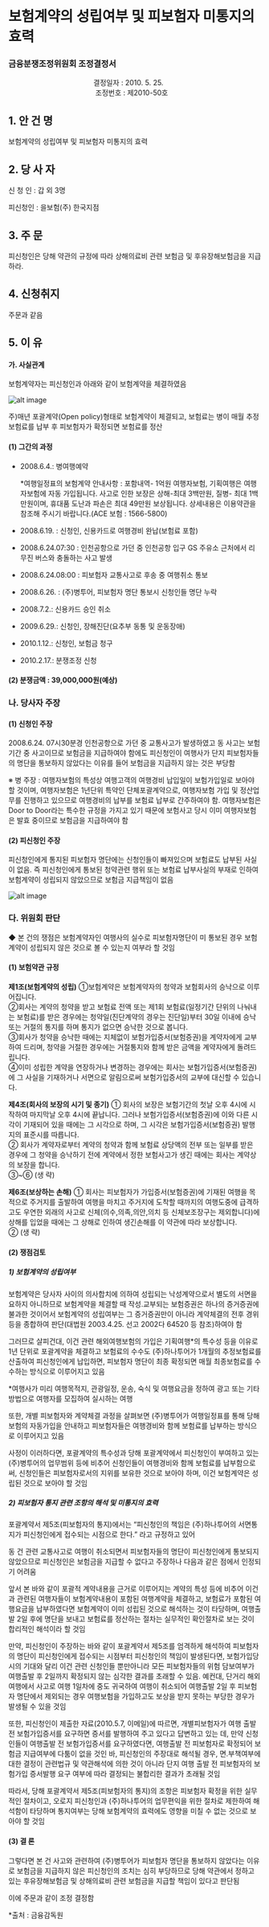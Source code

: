 # 보험계약의 성립여부 및 피보험자 미통지의 효력

### 금융분쟁조정위원회 조정결정서
 

&nbsp;&nbsp;&nbsp;&nbsp;&nbsp;&nbsp;&nbsp;&nbsp;&nbsp;&nbsp; &nbsp;&nbsp;&nbsp;&nbsp;&nbsp;&nbsp;&nbsp;&nbsp;&nbsp;&nbsp; &nbsp;&nbsp;&nbsp;&nbsp;&nbsp;&nbsp;&nbsp;&nbsp;&nbsp;&nbsp; &nbsp;&nbsp;&nbsp;&nbsp;&nbsp;&nbsp;&nbsp;&nbsp;&nbsp;&nbsp;결정일자 : 2010. 5. 25.<br>&nbsp;&nbsp;&nbsp;&nbsp;&nbsp;&nbsp;&nbsp;&nbsp;&nbsp;&nbsp; &nbsp;&nbsp;&nbsp;&nbsp;&nbsp;&nbsp;&nbsp;&nbsp;&nbsp;&nbsp; &nbsp;&nbsp;&nbsp;&nbsp;&nbsp;&nbsp;&nbsp;&nbsp;&nbsp;&nbsp; &nbsp;&nbsp;&nbsp;&nbsp;&nbsp;&nbsp;&nbsp;&nbsp;&nbsp;&nbsp; 조정번호 : 제2010-50호

## 1. 안 건 명
보험계약의 성립여부 및 피보험자 미통지의 효력


## 2. 당 사 자 

신 청 인  : 갑 외 3명
 
피신청인  : 을보험(주) 한국지점


## 3. 주    문

피신청인은 당해 약관의 규정에 따라 상해의료비 관련 보험금 및 후유장해보험금을 지급하라.

## 4. 신청취지 
주문과 같음


## 5. 이   유 

#### 가. 사실관계
 
보험계약자는 피신청인과 아래와 같이 보험계약을 체결하였음

![alt image](https://raw.githubusercontent.com/aijinet/bodoc-claim-contents/master/contents/images/131_1.PNG)

<!--
구 분
계약자
피보험자
사고일자
보장내용
해외여행보험
병여행(주)
갑 3명
‘08.6.24.
상해의료비(3백만원 한도) 
상해사망후유장해(1억원한도)
-->

주)매년 포괄계약(Open policy)형태로 보험계약이 체결되고, 보험료는 병이 매월 추정보험료를 납부 후 피보험자가 확정되면 보험료를 정산

#### (1) 그간의 과정

- 2008.6.4.: 병여행예약
    
    *여행일정표의 보험계약 안내사항 : 포함내역- 1억원 여행자보험, 기획여행은 여행자보험에 자동 가입됩니다. 사고로 인한 보장은 상해-최대 3백만원, 질병- 최대 1백만원이며, 휴대품 도난과 파손은 최대 49만원 보상됩니다. 상세내용은 이용약관을 참조해 주시기 바랍니다.(ACE 보험 : 1566-5800)

- 2008.6.19. : 신청인, 신용카드로 여행경비 완납(보험료 포함)

- 2008.6.24.07:30 : 인천공항으로 가던 중 인천공항 입구 GS 주유소 근처에서 리무진 버스와 충돌하는 사고 발생

- 2008.6.24.08:00 : 피보험자 교통사고로 후송 중 여행취소 통보 

- 2008.6.26. : (주)병투어, 피보험자 명단 통보시 신청인들 명단 누락

- 2008.7.2.: 신용카드 승인 취소
  
- 2009.6.29.: 신청인, 장해진단(요추부 동통 및 운동장애)
  
- 2010.1.12.: 신청인, 보험금 청구
  
- 2010.2.17.: 분쟁조정 신청

#### (2) 분쟁금액 : 39,000,000원(예상) 

### 나. 당사자 주장 

#### (1) 신청인 주장 

2008.6.24. 07시30분경 인천공항으로 가던 중 교통사고가 발생하였고 동 사고는 보험기간 중 사고이므로 보험금을 지급하여야 함에도  피신청인이 여행사가 단지 피보험자들의 명단을 통보하지 않았다는 이유를 들어 보험금을 지급하지 않는 것은 부당함

   ※ 병 주장 : 여행자보험의 특성상 여행고객의 여행경비 납입일이 보험가입일로 보아야 할 것이며, 여행자보험은 1년단위 특약인 단체포괄계약으로, 여행자보험 가입 및 정산업무를 진행하고 있으므로 여행경비의 납부를 보험료 납부로 간주하여야 함. 여행자보험은 Door to Door라는 특수한 규정을 가지고 있기 때문에 보험사고 당시 이미 여행자보험은 발효 중이므로 보험금을 지급하여야 함

#### (2) 피신청인 주장

피신청인에게 통지된 피보험자 명단에는 신청인들이 빠져있으며 보험료도 납부된 사실이 없음. 즉 피신청인에게 통보된 청약관련 행위 또는 보험료 납부사실의 부재로 인하여 보험계약이 성립되지 않았으므로 보험금 지급책임이 없음


![alt image](https://raw.githubusercontent.com/aijinet/bodoc-claim-contents/master/contents/images/131_2.PNG)
<!--
<(주)병투어와 피신청인간의 보험료 정산 과정>

①병투어에서 피신청인에게 1개월간 피보험자수를 예상하여 예치보험료 납입
②병투어에서 피신청인에게 피보험자 통지(여행출발 2일후)
③매월 말일에 1개월동안 통지된 내용에 따라 실제보험료를 산출한 후 10일까지 보험료 정산
-->

### 다. 위원회 판단

◆ 본 건의 쟁점은 보험계약자인 여행사의 실수로 피보험자명단이 미 통보된 경우 보험계약이 성립되지 않은 것으로 볼 수 있는지 여부라 할 것임


#### (1) 보험약관 규정

**제1조(보험계약의 성립)**
①보험계약은 보험계약자의 청약과 보험회사의 승낙으로 이루어집니다.<br>
②회사는 계약의 청약을 받고 보험료 전액 또는 제1회 보험료(일정기간 단위의 나눠내는 보험료)를 받은 경우에는 청약일(진단계약의 경우는 진단일)부터 30일 이내에 승낙 또는 거절의 통지를 하며 통지가 없으면 승낙한 것으로 봅니다.<br>
③회사가 청약을 승낙한 때에는 지체없이 보험가입증서(보험증권)을 계약자에게 교부하여 드리며, 청약을 거절한 경우에는 거절통지와 함께 받은 금액을 계약자에게 돌려드립니다.<br>
④이미 성립한 계약을 연장하거나 변경하는 경우에는 회사는 보험가입증서(보험증권)에 그 사실을 기재하거나 서면으로 알림으로써 보험가입증서의 교부에 대신할 수 있습니다.

**제4조(회사의 보장의 시기 및 종기)** ① 회사의 보장은 보험기간의 첫날 오후 4시에 시작하여 마지막날 오후 4시에 끝납니다. 그러나 보험가입증서(보험증권)에 이와 다른 시각이 기재되어 있을 때에는 그 시각으로 하며, 그 시각은 보험가입증서(보험증권) 발행지의 표준시를 따릅니다.<br>
② 회사가 계약자로부터 계약의 청약과 함께 보험료 상당액의 전부 또는 일부를 받은 경우에 그 청약을 승낙하기 전에 계약에서 정한 보험사고가 생긴 때에는 회사는 계약상의 보장을 합니다.<br>
③~⑥ (생  략)<br>

**제6조(보상하는 손해)**
① 회사는 피보험자가 가입증서(보험증권)에 기재된 여행을 목적으로 주거지를 출발하여 여행을 마치고 주거지에 도착할 때까지의 여행도중에 급격하고도 우연한 외래의 사고로 신체(의수,의족,의안,의치 등 신체보조장구는 제외합니다)에 상해를 입었을 때에는 그 상해로 인하여 생긴손해를 이 약관에 따라 보상합니다.<br>
② (생 략)<Br>

#### (2) 쟁점검토  

##### 1) 보험계약의 성립여부

보험계약은 당사자 사이의 의사합치에 의하여 성립되는 낙성계약으로서 별도의 서면을 요하지 아니하므로 보험계약을 체결할 때 작성․교부되는 보험증권은 하나의 증거증권에 불과한 것이어서 보험계약의 성립여부는 그 증거증권만이 아니라 계약체결의 전후 경위 등을 종합하여 판단(대법원 2003.4.25. 선고 2002다 64520 등 참조)하여야 함

그러므로 살피건대, 이건 관련 해외여행보험의 가입은 기획여행*의 특수성 등을 이유로 1년 단위로 포괄계약을 체결하고 보험료의 수수도 (주)하나투어가 1개월의 추정보험료를 산출하여 피신청인에게 납입하면, 피보험자 명단이 최종 확정되면 매월 최종보험료를 수수하는 방식으로 이루어지고 있음

*여행사가 미리 여행목적지, 관광일정, 운송, 숙식 및 여행요금을 정하여 광고 또는 기타방법으로 여행자를 모집하여 실시하는 여행

또한, 개별 피보험자와 계약체결 과정을 살펴보면 (주)병투어가 여행일정표를 통해 당해 보험의 자동가입을 안내하고 피보험자들은 여행경비와 함께 보험료를 납부하는 방식으로 이루어지고 있음

사정이 이러하다면, 포괄계약의 특수성과 당해 포괄계약에서 피신청인이 부여하고 있는 (주)병투어의 업무범위 등에 비추어 신청인들이 여행경비와 함께 보험료를 납부함으로써, 신청인들은 피보험자로서의 지위를 보유한 것으로 보아야 하며, 이건 보험계약은 성립된 것으로 보아야 할 것임

##### 2) 피보험자 통지 관련 조항의 해석 및 미통지의 효력 

포괄계약서 제5조(피보험자의 통지)에서는 “피신청인의 책임은 (주)하나투어의 서면통지가 피신청인에게 접수되는 시점으로 한다.” 라고 규정하고 있어 

동 건 관련 교통사고로 여행이 취소되면서 피보험자들의 명단이 피신청인에게 통보되지 않았으므로 피신청인은 보험금을 지급할 수 없다고 주장하나 다음과 같은 점에서 인정되기 어려움

앞서 본 바와 같이 포괄적 계약내용을 근거로 이루어지는 계약의 특성 등에 비추어 이건과 관련된 여행자들이 보험계약내용이 포함된 여행계약을 체결하고, 보험료가 포함된 여행요금을 납부하였다면 보험계약이 이미 성립된 것으로 해석하는 것이 타당하며, 여행출발 2일 후에 명단을 보내고 보험료를 정산하는 절차는 실무적인 확인절차로 보는 것이 합리적인 해석이라 할 것임 

만약, 피신청인이 주장하는 바와 같이 포괄계약서 제5조를 엄격하게 해석하여 피보험자의 명단이 피신청인에게 접수되는 시점부터 피신청인의 책임이 발생된다면, 보험가입당시의 기대와 달리 이건 관련 신청인들 뿐만아니라 모든 피보험자들의 위험 담보여부가 여행출발 후 2일까지 확정되지 않는 심각한 결과를 초래할 수 있음. 예컨대, 단거리 해외여행에서 사고로 여행 1일차에 중도 귀국하여 여행이 취소되어 여행출발 2일 후 피보험자 명단에서 제외되는 경우 여행보험을 가입하고도 보상을 받지 못하는 부당한 경우가 발생될 수 있을 것임

또한, 피신청인이 제출한 자료(2010.5.7, 이메일)에 따르면, 개별피보험자가 여행 출발전 보험가입증서를 요구하면 증서를 발행하여 주고 있다고 답변하고 있는 데, 만약 신청인들이 여행출발 전 보험가입증서를 요구하였다면, 여행출발 전 피보험자로 확정되어 보험금 지급여부에 다툼이 없을 것인 바, 피신청인의 주장대로 해석될 경우, 면․부책여부에 대한 결정이 관련법규 및 약관해석에 의한 것이 아니라 단지 여행 출발 전 피보험자의 보험가입 증서발행 요구 여부에 따라 결정되는 불합리한 결과가 초래될 것임

따라서, 당해 포괄계약서 제5조(피보험자의 통지)의 조항은 피보험자 확정을 위한 실무적인 절차이고, 오로지 피신청인과 (주)하나투어의 업무편익을 위한 절차로 제한하여 해석함이 타당하며 통지여부는 당해 보험계약의 효력에도 영향을 미칠 수 없는 것으로 보아야 할 것임

#### (3) 결 론   
	
그렇다면 본 건 사고와 관련하여 (주)병투어가 피보험자 명단을 통보하지 않았다는 이유로 보험금을 지급하지 않은 피신청인의 조치는 심히 부당하므로 당해 약관에서 정하고 있는 후유장해보험금 및 상해의료비 관련 보험금을 지급할 책임이 있다고 판단됨 

이에 주문과 같이 조정 결정함 

*출처 : 금융감독원 